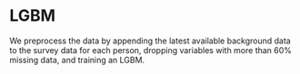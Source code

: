 # LGBM
We preprocess the data by appending the latest available background data to the survey data for each person, dropping variables with more than 60% missing data, and training an LGBM.
